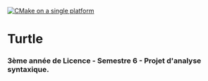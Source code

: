 [![CMake on a single platform](https://github.com/R-Gld/L3_S6_Analyse_Syntaxique_Projet_Turtle/actions/workflows/cmake-single-platform.yml/badge.svg)](https://github.com/R-Gld/L3_S6_Analyse_Syntaxique_Projet_Turtle/actions/workflows/cmake-single-platform.yml)

# Turtle
### 3ème année de Licence - Semestre 6 - Projet d'analyse syntaxique.